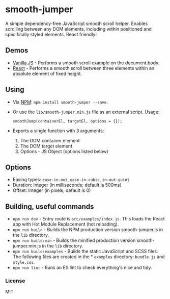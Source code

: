 # smooth-jumper

A simple dependency-free JavaScript smooth scroll helper. Enables scrolling between any DOM elements, including within positioned and specifically styled elements. React friendly!

## Demos

* [Vanilla JS](https://thomasbandit.github.io/smooth-jumper/examples/static.html) - Performs a smooth scroll example on the document.body.
* [React](https://thomasbandit.github.io/smooth-jumper/examples/index.html) - Performs a smooth scroll between three elements within an absolute element of fixed height.

## Using
* Via [NPM](https://www.npmjs.com/package/smooth-jumper): `npm install smooth-jumper --save`.

* Or use the `lib/smooth-jumper.min.js` file as an external script. Usage:

  `smoothJump(containerEl, targetEl, options = {});`

* Exports a single function with 3 arguments:
  1. The DOM container element
  2. The DOM target element
  3. Options - JS Object (options listed below)

## Options

* Easing types: `ease-in-out`, `ease-in-cubic`, `in-out-quint`
* Duration: Integer (in milliseconds; default is 500ms)
* Offset: Integer (in pixels; default is 0)

## Building, useful commands

* `npm run dev` - Entry route is `src/examples/index.js`. This loads the React app with Hot Module Replacement (hot reloading).
* `npm run build` - Builds the NPM production version smooth-jumper.js in the `lib` directory.
* `npm run build:min` - Builds the minified production version smooth-jumper.min.js in the `lib` directory.
* `npm run build:examples` - Builds the static JavaScript and SCSS files. The following files are created in the * `examples` directory: `bundle.js` and `style.css`.
* `npm run lint` - Runs an ES lint to check everything's nice and tidy.

### License

MIT
